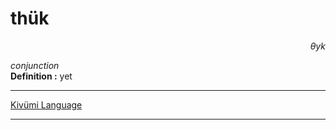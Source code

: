 
# thük

<div align="right"><i>θyk</i></div>

*conjunction*  
**Definition :** yet  

---

[Kivümi Language](../README.md)

---
